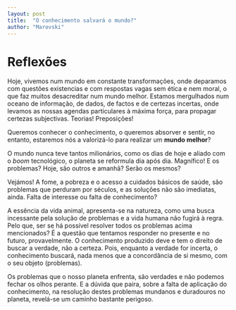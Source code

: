 ```yaml
---
layout: post
title:  "O conhecimento salvará o mundo?"
author: "Marovski"
---
```


# Reflexões

Hoje, vivemos num mundo em constante transformações, onde deparamos com questões existencias e com respostas vagas sem ética e nem moral, o que faz muitos desacreditar num mundo melhor. Estamos mergulhados num oceano de informação, de dados, de factos e de certezas incertas, onde levamos as nossas agendas particulares à máxima força, para propagar certezas subjectivas. Teorias! Preposições!

Queremos conhecer o conhecimento, o queremos absorver e sentir, no entanto, estaremos nós a valorizá-lo para realizar um **mundo melhor**?

O mundo nunca teve tantos milionários, como os dias de hoje e aliado com o  _boom_ tecnológico, o planeta se reformula dia após dia. Magnífico! E os problemas? Hoje, são outros e amanhã? Serão os mesmos?

Vejámos! A fome, a pobreza e o acesso a cuidados básicos de saúde, são problemas que perduram por séculos, e as soluções não são imediatas, ainda. Falta de interesse ou falta de conhecimento?

A essência da vida animal, apresenta-se na natureza, como uma busca incessante pela solução de problemas e a vida humana não fugirá à regra. Pelo que, ser se há possível resolver todos os problemas acima mencionados? É a questão que tentamos responder no presente e no futuro, provavelmente. O conhecimento produzido deve e tem o direito de buscar a verdade, não a certeza. Pois, enquanto a verdade for incerta, o conhecimento buscará, nada menos que a concordância de si mesmo, com o seu objeto (problemas). 

Os problemas que o nosso planeta enfrenta, são verdades e não podemos fechar os olhos perante. E a dúvida que paira, sobre a falta de aplicação do conhecimento, na resolução destes problemas mundanos e duradouros no planeta, revelá-se um caminho bastante perigoso.